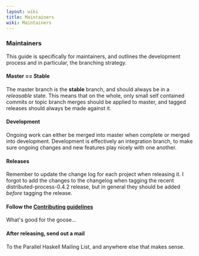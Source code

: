 ```yaml
---
layout: wiki
title: Maintainers
wiki: Maintainers
---
```


### Maintainers

This guide is specifically for maintainers, and outlines the
development process and in particular, the branching strategy.

#### Master == Stable

The master branch is the **stable** branch, and should always be
in a *releasable* state. This means that on the whole, only small
self contained commits or topic branch merges should be applied
to master, and tagged releases should always be made against it.

#### Development

Ongoing work can either be merged into master when complete or
merged into development. Development is effectively an integration
branch, to make sure ongoing changes and new features play nicely
with one another.

#### Releases

Remember to update the change log for each project when releasing it.
I forgot to add the changes to the changelog when tagging the recent
distributed-process-0.4.2 release, but in general they should be added
*before* tagging the release.

#### Follow the <a href="/wiki/contributing.html">Contributing guidelines</a>

What's good for the goose...

#### After releasing, send out a mail

To the Parallel Haskell Mailing List, and anywhere else that makes
sense.
